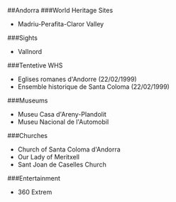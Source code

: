 ##Andorra
###World Heritage Sites
- Madriu-Perafita-Claror Valley

###Sights
- Vallnord

###Tentetive WHS
- Eglises romanes d'Andorre (22/02/1999)
- Ensemble historique de Santa Coloma (22/02/1999)

###Museums
- Museu Casa d'Areny-Plandolit
- Museu Nacional de l'Automobil

###Churches
- Church of Santa Coloma d'Andorra
- Our Lady of Meritxell
- Sant Joan de Caselles Church

###Entertainment
- 360 Extrem